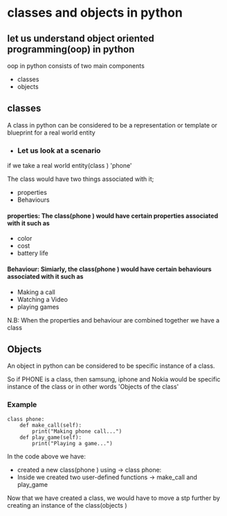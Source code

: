 # classes and objects in python

## let us understand object oriented programming(oop) in python

oop in python consists of two main components

- classes
- objects

## classes

A class in python can be considered to be a representation or template or blueprint for a real world entity

- ### Let us look at a scenario

if we take a real world entity(class ) 'phone'

The class would have two things associated with it;

- properties
- Behaviours

#### properties: The class(phone ) would have certain properties associated with it such as

- color
- cost
- battery life

#### Behaviour: Simiarly, the class(phone ) would have certain behaviours associated with it such as

- Making a call
- Watching a Video
- playing games

N.B: When the properties and behaviour are combined together we have a class

## Objects

An object in python can be considered to be specific instance of a class.

So if PHONE is a class, then samsung, iphone and Nokia would be specific instance of the class or in other words 'Objects of the class'

### Example

    class phone:
        def make_call(self):
            print("Making phone call...")
        def play_game(self):
            print("Playing a game...")

In the code above we have:

- created a new class(phone ) using -> class phone:
- Inside we created two user-defined functions -> make_call and play_game

Now that we have created a class, we would have to move a stp further by creating an instance of the class(objects )
